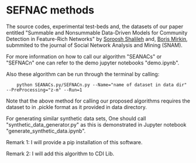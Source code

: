 # SEFNAC methods


The source codes, experimental test-beds and, the datasets of our paper entitled 
"Summable and Nonsummable Data-Driven Models for Community Detection in Feature-Rich Networks" by [Soroosh Shalileh](https://www.hse.ru/en/org/persons/316426865) and, [Boris Mirkin](https://www.hse.ru/en/staff/bmirkin), submmited to the journal of Social Network Analysis and Mining (SNAM).


For more information on how to call our algorithm "SEANACs" or "SEFNACn" one can 
refer to the demo jupyter notebooks "demo.ipynb". 

Also these algorithm can be run through the terminal by calling:
        
        python SEANACs.py/SEFNACn.py --Name="name of dataset in data dir" --PreProcessing="z-m" --Run=1 

  Note that the above method for calling our proposed algorithms requires the dataset to in .pickle format as it provided in data directory.  


For generating similar synthetic data sets, One should call "synthetic_data_generator.py" as 
this is demonstrated in Jupyter notebook "generate_synthetic_data.ipynb".



Remark 1: I will provide a pip installation of this software.

Remark 2:  I will add this algorithm to CDI Lib.
